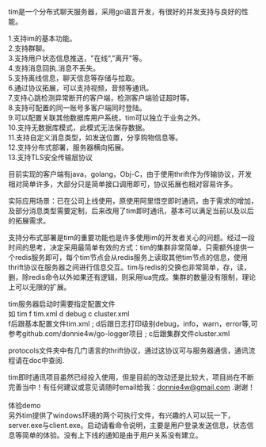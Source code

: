 tim是一个分布式聊天服务器，采用go语言开发，有很好的并发支持与良好的性能。  <br/>

1.支持im的基本功能。 <br/>
2.支持群聊。 <br/>
3.支持用户状态信息推送，"在线","离开"等。 <br/>
4.支持消息回执.消息不丢失。 <br/>
5.支持离线信息，聊天信息等存储与拉取。 <br/>
6.通过协议拓展，可以支持视频，音频等通讯。 <br/>
7.支持心跳检测异常断开的客户端，检测客户端验证超时等。 <br/>
8.支持可配置的同一账号多客户端同时登陆。 <br/>
9.可以配置关联其他数据库用户系统，tim可以独立于业务之外。 <br/>
10.支持无数据库模式，此模式无法保存数据。 <br/>
11.支持自定义消息类型，如发送位置，分享购物信息等。 <br/>
12.支持分布式部署，服务器横向拓展。 <br/>
13.支持TLS安全传输层协议  <br/>

目前实现的客户端有java，golang，Obj-C，由于使用thrift作为传输协议，开发相对简单许多，大部分只是简单接口调用即可，协议拓展也相对容易许多。 <br/>

实际应用场景：已在公司上线使用，原使用阿里悟空即时通讯，由于需求的增加，及部分消息类型需要定制，后来改用了tim即时通讯，基本可以满足当前以及以后的拓展需求。 <br/>

支持分布式部署是tim的重要功能也是许多使用im的开发者关心的问题。经过一段时间的思考，决定采用最简单有效的方式：tim的集群非常简单，只需额外提供一个redis服务即可，每个tim节点会从redis服务上读取其他tim节点的信息，使用thrift协议在服务器之间进行信息交互。tim与redis的交换也非常简单，存，读，删，除redis命令以外如果还有逻辑，则采用lua完成。集群的数量没有限制，理论上可以无限的扩展。 <br/>

tim服务器启动时需要指定配置文件 <br/>
如 tim  f  tim.xml  d  debug   c cluster.xml    <br/>
f后跟基本配置文件tim.xml ;  d后跟日志打印级别debug，info，warn，error等,可参考github.com/donnie4w/go-logger项目  ; c后跟集群文件cluster.xml <br/>

protocols文件夹中有几门语言的thrift协议，通过这协议可与服务器通信，通讯流程请在doc中查阅. <br/>

tim即时通讯项目虽然已经投入使用，但是目前的改动还是比较大，项目尚在不断完善当中！有任何建议或意见请随时email给我：donnie4w@gmail.com .谢谢！ <br/>
<br/>
体验demo <br/>
另外tim提供了windows环境的两个可执行文件，有兴趣的人可以玩一下，server.exe与client.exe。启动请看命令说明，主要是用户登录发送信息，状态信息等简单的体验。没有上下线的通知是由于用户关系没有建立。